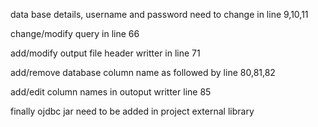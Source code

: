 data base details, username and password need to change in line 9,10,11

change/modify query in line 66

add/modify output file header writter in line 71

add/remove database column name as followed by line 80,81,82


add/edit column names in outoput writter line 85



finally ojdbc jar need to be added in project external library 
